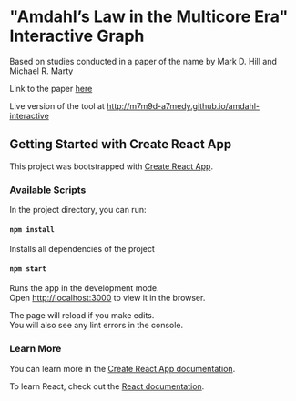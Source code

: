 # "Amdahl’s Law in the Multicore Era" Interactive Graph

Based on studies conducted in a paper of the name by Mark D. Hill and Michael R. Marty

Link to the paper [here](https://research.cs.wisc.edu/multifacet/papers/ieeecomputer08_amdahl_multicore.pdf) 

Live version of the tool at http://m7m9d-a7medy.github.io/amdahl-interactive
## Getting Started with Create React App

This project was bootstrapped with [Create React App](https://github.com/facebook/create-react-app).

### Available Scripts

In the project directory, you can run:

#### `npm install`
Installs all dependencies of the project

#### `npm start`

Runs the app in the development mode.\
Open [http://localhost:3000](http://localhost:3000) to view it in the browser.

The page will reload if you make edits.\
You will also see any lint errors in the console.

### Learn More

You can learn more in the [Create React App documentation](https://facebook.github.io/create-react-app/docs/getting-started).

To learn React, check out the [React documentation](https://reactjs.org/).
